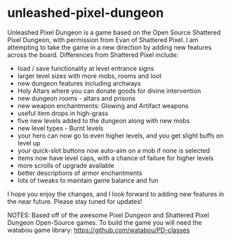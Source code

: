 # unleashed-pixel-dungeon
Unleashed Pixel Dungeon is a game based on the Open Source Shattered Pixel Dungeon, with permission from Evan of Shattered Pixel. I am attempting to take the game in a new direction by adding new features across the board.  Differences from Shattered Pixel include:
- load / save functionality at level entrance signs
- larger level sizes with more mobs, rooms and loot
- new dungeon features including archways
- Holy Altars where you can donate goods for divine intervention
- new dungeon rooms - altars and prisons
- new weapon enchantments: Glowing and Artifact weapons
- useful item drops in high-grass
- five new levels added to the dungeon along with new mobs
- new level types - Burnt levels
- your hero can now go to even higher levels, and you get slight buffs on level up
- your quick-slot buttons now auto-aim on a mob if none is selected
- items now have level caps, with a chance of failure for higher levels
- more scrolls of upgrade available
- better descriptions of armor enchantments
- lots of tweaks to maintain game balance and fun

I hope you enjoy the changes, and I look forward to adding new features in the near future.  Please stay tuned for updates!

NOTES:
Based off of the awesome Pixel Dungeon and Shattered Pixel Dungeon Open-Source games.
To build the game you will need the watabou game library: https://github.com/watabou/PD-classes
